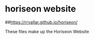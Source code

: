 # horiseon website
##https://rrvallar.github.io/horiseon/

These files make up the Horiseon Website 
